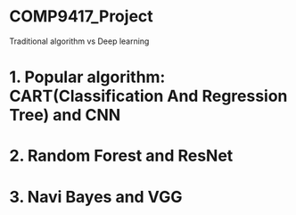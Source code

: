 # COMP9417_Project
Traditional algorithm vs Deep learning
# 1. Popular algorithm: CART(Classification And Regression Tree) and CNN
# 2. Random Forest and ResNet
# 3. Navi Bayes and VGG
